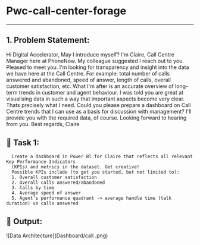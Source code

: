 # Pwc-call-center-forage
---
## 1. Problem Statement:


   Hi Digital Accelerator,
      May I introduce myself? I'm Claire, Call Centre Manager here at PhoneNow. My colleague suggested I reach out to you. Pleased to meet
      you.
      I'm looking for transparency and insight into the data we have here at the Call Centre. For example: total number of calls answered and
      abandoned, speed of answer, length of calls, overall customer satisfaction, etc. What I'm after is an accurate overview of long-term
      trends in customer and agent behaviour.
      I was told you are great at visualising data in such a way that important aspects become very clear. Thats precisely what I need.
      Could you please prepare a dashboard on Call Centre trends that I can use as a basis for discussion with management? I'll provide you
      with the required data, of course.
      Looking forward to hearing from you.
    Best regards,
    Claire

## 🎯 Task 1:
      Create a dashboard in Power Bl for Claire that reflects all relevant Key Performance Indicators
      (KPIs) and metrics in the dataset. Get creative!
      Possible KPIs include (to get you started, but not limited to):
      1. Overall customer satisfaction
      2. Overall calls answered/abandoned
      3. Calls by time
      4. Average speed of answer
      5. Agent's performance quadrant -> average handle time (talk duration) vs calls answered

## 🚀 Output:
![Data Architecture](Dashboard/call .png)

